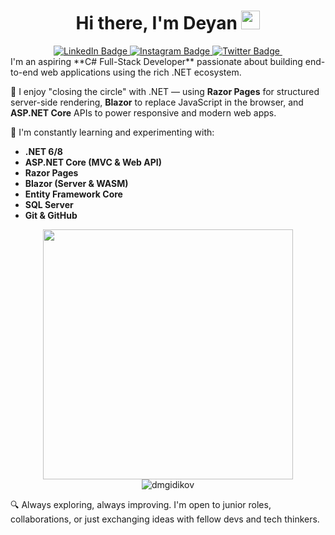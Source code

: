 <h1 align="center">
  Hi there, I'm Deyan 
  <img src="https://media.giphy.com/media/hvRJCLFzcasrR4ia7z/giphy.gif" width="30"/>
</h1>

<div id="badges" align="center">
  <a href="https://www.linkedin.com/in/deyan-gidikov-a4878a212/">
    <img src="https://img.shields.io/badge/LinkedIn-blue?logo=linkedin&logoColor=white" alt="LinkedIn Badge"/>
  </a>
  <a href="https://www.instagram.com/d.gidikov/">
    <img src="https://img.shields.io/badge/Instagram-orange?logo=instagram&logoColor=white" alt="Instagram Badge"/>
  </a>
  <a href="https://twitter.com/DGidikov">
    <img src="https://img.shields.io/badge/Twitter-blue?logo=twitter&logoColor=white" alt="Twitter Badge"/>
  </a>
      <img src="https://komarev.com/ghpvc/?username=dmgidikov&color=blue" alt=""/>
</div>

<div>
I'm an aspiring **C# Full-Stack Developer** passionate about building end-to-end web applications using the rich .NET ecosystem.

🔧 I enjoy "closing the circle" with .NET — using **Razor Pages** for structured server-side rendering, **Blazor** to replace JavaScript in the browser, and **ASP.NET Core** APIs to power responsive and modern web apps.

🧠 I'm constantly learning and experimenting with:
- **.NET 6/8**
- **ASP.NET Core (MVC & Web API)**
- **Razor Pages**
- **Blazor (Server & WASM)**
- **Entity Framework Core**
- **SQL Server**
- **Git & GitHub**
  </div>

<div align="center"" >
      <img align="center"" alt"Coding" width="400" src="https://cdn.dribbble.com/users/1162077/screenshots/3848914/programmer.gif">
</div>

<div align="center">      
<img src="https://github-readme-stats.vercel.app/api/top-langs?username=dmgidikov&show_icons=true&locale=en&layout=compact" alt="dmgidikov" />
</div>  

🔍 Always exploring, always improving. I'm open to junior roles, collaborations, or just exchanging ideas with fellow devs and tech thinkers.
